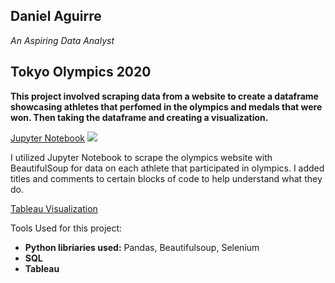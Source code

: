 <link rel="stylesheet" type = "text/css" href="style.css">

## Daniel Aguirre

*An Aspiring Data Analyst*

## Tokyo Olympics 2020

**This project involved scraping data from a website to create a dataframe showcasing athletes that perfomed in the olympics and medals that were won. Then taking the dataframe and creating a visualization.**

[Jupyter Notebook](https://github.com/Daniel-Aguirre-11/Olympics-Project/blob/main/Scraping%20olympics%20data.ipynb)
<img src="C:/Users/danag/Desktop/portfolio website/Jupyter_Notebook_Thumbnail.png?raw=true"/>

I utilized Jupyter Notebook to scrape the olympics website with BeautifulSoup for data on each athlete that participated in olympics. I added titles and comments to certain blocks of code to help understand what they do. 

[Tableau Visualization](https://public.tableau.com/views/TokyoOlympics2020_16320957724210/TokyoOlypmics?:language=en-US&:display_count=n&:origin=viz_share_link)

Tools Used for this project:
* **Python libriaries used:** Pandas, Beautifulsoup, Selenium
* **SQL**
* **Tableau**
